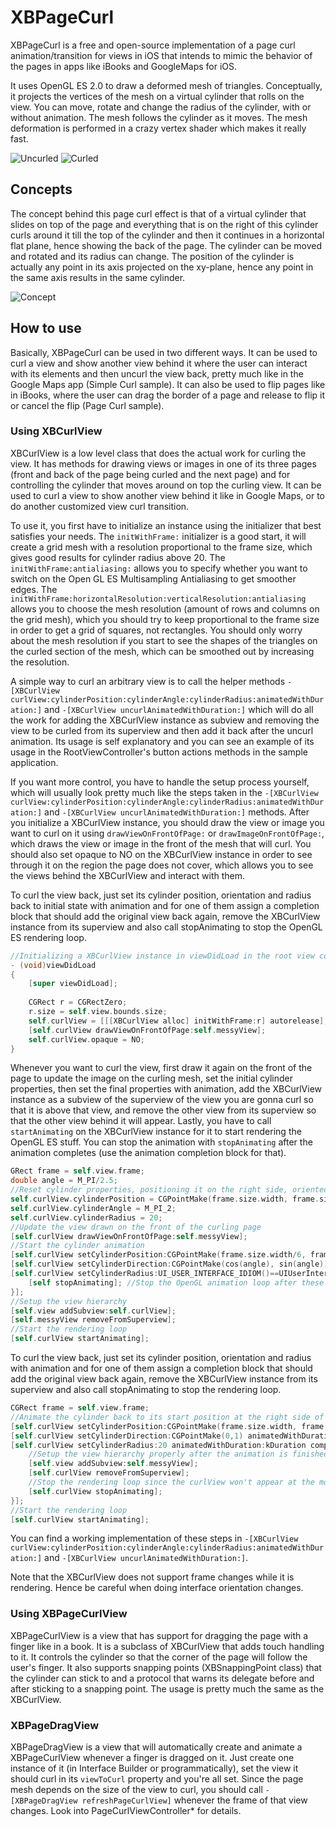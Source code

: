 # XBPageCurl

XBPageCurl is a free and open-source implementation of a page curl animation/transition for views in iOS that intends to mimic the behavior of the pages in apps like iBooks and GoogleMaps for iOS.

It uses OpenGL ES 2.0 to draw a deformed mesh of triangles. Conceptually, it projects the vertices of the mesh on a virtual cylinder that rolls on the view. You can move, rotate and change the radius of the cylinder, with or without animation. The mesh follows the cylinder as it moves. The mesh deformation is performed in a crazy vertex shader which makes it really fast.

![Uncurled](http://xissburg.com/images/XBPageCurlMap.png)  ![Curled](http://xissburg.com/images/XBPageCurlMapCurled.png)

## Concepts

The concept behind this page curl effect is that of a virtual cylinder that slides on top of the page and everything that is on the right of this cylinder curls around it till the top of the cylinder and then it continues in a horizontal flat plane, hence showing the back of the page. The cylinder can be moved and rotated and its radius can change. The position of the cylinder is actually any point in its axis projected on the xy-plane, hence any point in the same axis results in the same cylinder.

![Concept](http://xissburg.com/images/XBPageCurlConcept.png) 

## How to use

Basically, XBPageCurl can be used in two different ways. It can be used to curl a view and show another view behind it where the user can interact with its elements and then uncurl the view back, pretty much like in the Google Maps app (Simple Curl sample). It can also be used to flip pages like in iBooks, where the user can drag the border of a page and release to flip it or cancel the flip (Page Curl sample).

### Using XBCurlView

XBCurlView is a low level class that does the actual work for curling the view. It has methods for drawing views or images in one of its three pages (front and back of the page being curled and the next page) and for controlling the cylinder that moves around on top the curling view. It can be used to curl a view to show another view behind it like in Google Maps, or to do another customized view curl transition.

To use it, you first have to initialize an instance using the initializer that best satisfies your needs. The `initWithFrame:` initializer is a good start, it will create a grid mesh with a resolution proportional to the frame size, which gives good results for cylinder radius above 20. The `initWithFrame:antialiasing:` allows you to specify whether you want to switch on the Open GL ES Multisampling Antialiasing to get smoother edges. The `initWithFrame:horizontalResolution:verticalResolution:antialiasing` allows you to choose the mesh resolution (amount of rows and columns on the grid mesh), which you should try to keep proportional to the frame size in order to get a grid of squares, not rectangles. You should only worry about the mesh resolution if you start to see the shapes of the triangles on the curled section of the mesh, which can be smoothed out by increasing the resolution.

A simple way to curl an arbitrary view is to call the helper methods `-[XBCurlView curlView:cylinderPosition:cylinderAngle:cylinderRadius:animatedWithDuration:]` and `-[XBCurlView uncurlAnimatedWithDuration:]` which will do all the work for adding the XBCurlView instance as subview and removing the view to be curled from its superview and then add it back after the uncurl animation. Its usage is self explanatory and you can see an example of its usage in the RootViewController's button actions methods in the sample application.

If you want more control, you have to handle the setup process yourself, which will usually look pretty much like the steps taken in the `-[XBCurlView curlView:cylinderPosition:cylinderAngle:cylinderRadius:animatedWithDuration:]` and `-[XBCurlView uncurlAnimatedWithDuration:]` methods. After you initialize a XBCurlView instance, you should draw the view or image you want to curl on it using `drawViewOnFrontOfPage:` or `drawImageOnFrontOfPage:`, which draws the view or image in the front of the mesh that will curl. You should also set opaque to NO on the XBCurlView instance in order to see through it on the region the page does not cover, which allows you to see the views behind the XBCurlView and interact with them. 

To curl the view back, just set its cylinder position, orientation and radius back to initial state with animation and for one of them assign a completion block that should add the original view back again, remove the XBCurlView instance from its superview and also call stopAnimating to stop the OpenGL ES rendering loop.

```objective-c
//Initializing a XBCurlView instance in viewDidLoad in the root view controller
- (void)viewDidLoad
{
    [super viewDidLoad];
        
    CGRect r = CGRectZero;
    r.size = self.view.bounds.size;
    self.curlView = [[[XBCurlView alloc] initWithFrame:r] autorelease];
    [self.curlView drawViewOnFrontOfPage:self.messyView];
    self.curlView.opaque = NO;
}
```

Whenever you want to curl the view, first draw it again on the front of the page to update the image on the curling mesh,  set the initial cylinder properties, then set the final properties with animation, add the XBCurlView instance as a subview of the superview of the view you are gonna curl so that it is above that view, and remove the other view from its superview so that the other view behind it will appear. Lastly, you have to call `startAnimating` on the XBCurlView instance for it to start rendering the OpenGL ES stuff. You can stop the animation with `stopAnimating` after the animation completes (use the animation completion block for that).

```objective-c
GRect frame = self.view.frame;
double angle = M_PI/2.5;
//Reset cylinder properties, positioning it on the right side, oriented vertically
self.curlView.cylinderPosition = CGPointMake(frame.size.width, frame.size.height/2);
self.curlView.cylinderAngle = M_PI_2;
self.curlView.cylinderRadius = 20;
//Update the view drawn on the front of the curling page
[self.curlView drawViewOnFrontOfPage:self.messyView];
//Start the cylinder animation
[self.curlView setCylinderPosition:CGPointMake(frame.size.width/6, frame.size.height/2) animatedWithDuration:kDuration];
[self.curlView setCylinderDirection:CGPointMake(cos(angle), sin(angle)) animatedWithDuration:kDuration];
[self.curlView setCylinderRadius:UI_USER_INTERFACE_IDIOM()==UIUserInterfaceIdiomPad? 160: 70 animatedWithDuration:kDuration completion:^{
    [self stopAnimating]; //Stop the OpenGL animation loop after these animations are finished
}];
//Setup the view hierarchy
[self.view addSubview:self.curlView];
[self.messyView removeFromSuperview];
//Start the rendering loop
[self.curlView startAnimating];
```

To curl the view back, just set its cylinder position, orientation and radius with animation and for one of them assign a completion block that should add the original view back again, remove the XBCurlView instance from its superview and also call stopAnimating to stop the rendering loop. 

```objective-c
CGRect frame = self.view.frame;
//Animate the cylinder back to its start position at the right side of the screen, oriented vertically
[self.curlView setCylinderPosition:CGPointMake(frame.size.width, frame.size.height/2) animatedWithDuration:kDuration];
[self.curlView setCylinderDirection:CGPointMake(0,1) animatedWithDuration:kDuration];
[self.curlView setCylinderRadius:20 animatedWithDuration:kDuration completion:^(void) {
    //Setup the view hierarchy properly after the animation is finished
    [self.view addSubview:self.messyView];
    [self.curlView removeFromSuperview];
    //Stop the rendering loop since the curlView won't appear at the moment
    [self.curlView stopAnimating];
}];
//Start the rendering loop
[self.curlView startAnimating];
```
You can find a working implementation of these steps in `-[XBCurlView curlView:cylinderPosition:cylinderAngle:cylinderRadius:animatedWithDuration:]` and `-[XBCurlView uncurlAnimatedWithDuration:]`.

Note that the XBCurlView does not support frame changes while it is rendering. Hence be careful when doing interface orientation changes.

### Using XBPageCurlView

XBPageCurlView is a view that has support for dragging the page with a finger like in a book. It is a subclass of XBCurlView that adds touch handling to it. It controls the cylinder so that the corner of the page will follow the user's finger. It also supports snapping points (XBSnappingPoint class) that the cylinder can stick to and a protocol that warns its delegate before and after sticking to a snapping point. The usage is pretty much the same as the XBCurlView.

### XBPageDragView

XBPageDragView is a view that will automatically create and animate a XBPageCurlView whenever a finger is dragged on it. Just create one instance of it (in Interface Builder or programmatically), set the view it should curl in its `viewToCurl` property and you're all set. Since the page mesh depends on the size of the view to curl, you should call `-[XBPageDragView refreshPageCurlView]` whenever the frame of that view changes. Look into PageCurlViewController* for details.
